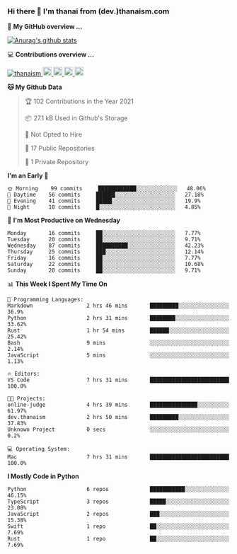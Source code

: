 ### Hi there 👋 I'm thanai from (dev.)thanaism.com

<!-- バッジ関連 -->
<!--
メイン：https://shields.io/category/social
GitHub view：https://github.com/antonkomarev/github-profile-views-counter
Qiita contributions：https://qiita.com/mikkame/items/f2c60d9caf8a8e38ec50
 -->

🍎 **My GitHub overview ...**

<!-- GitHubトロフィー -->
<!--
https://github.com/ryo-ma/github-profile-trophy
 -->

<!-- [![trophy](https://github-profile-trophy.vercel.app/?username=thanaism)](https://github.com/thanaism/thanaism) -->

<!-- GitHubステータス -->
<!--
https://github.com/anuraghazra/github-readme-stats
 -->

[![Anurag's github stats](https://github-readme-stats.vercel.app/api?username=thanaism&count_private=true&show_icons=true)](https://github.com/thanaism/thanaism)

<!-- [![ReadMe Card](https://github-readme-stats.vercel.app/api/pin/?username=thanaism&repo=thanaism)](https://github.com/thanaism/thanaism) -->

<!-- Skill icons -->
<!--
https://rahuldkjain.github.io/gh-profile-readme-generator/
 -->

💻 **Contributions overview ...**

<p align="left">

  <a href="https://github.com/thanaism/thanaism/">
    <img src="https://komarev.com/ghpvc/?username=thanaism" alt="thanaism" />
  </a>
  <a href="http://twitter.com/okinawa__noodle">
    <img height="20" src="https://img.shields.io/twitter/follow/okinawa__noodle?label=Twitter&logo=twitter&style=flat" />
  </a>
  <a href="https://github.com/thanaism">
    <img height="20" src="https://img.shields.io/github/followers/thanaism?label=follow&logo=github&style=flat" />
  </a>
  <!-- <a href="https://www.reddit.com/user/thanaism">
    <img height="20" src="https://img.shields.io/reddit/user-karma/combined/thanaism?label=Reddit&logo=reddit&style=flat" />
  </a>
  <a href="https://stackoverflow.com/users/5720201/thanaism">
    <img height="20" src="https://img.shields.io/stackexchange/stackoverflow/r/5720201?label=StackOverflow&logo=stack-overflow&style=flat" /> -->
  </a>
  <a href="http://qiita.com/thanai">
    <img height="20" src="https://qiita-badge.apiapi.app/s/thanai/posts.svg" />
  </a>
  <//qiita.com/thanai">
    <img height="20" src="https://qiita-badge.apiapi.app/s/thanai/contributions.svg" />
  </a>
</p>

<!--START_SECTION:waka-->
**🐱 My Github Data** 

> 🏆 102 Contributions in the Year 2021
 > 
> 📦 27.1 kB Used in Github's Storage 
 > 
> 🚫 Not Opted to Hire
 > 
> 📜 17 Public Repositories 
 > 
> 🔑 1 Private Repository 
 > 
**I'm an Early 🐤** 

```text
🌞 Morning    99 commits     ████████████░░░░░░░░░░░░░   48.06% 
🌆 Daytime    56 commits     ██████░░░░░░░░░░░░░░░░░░░   27.18% 
🌃 Evening    41 commits     █████░░░░░░░░░░░░░░░░░░░░   19.9% 
🌙 Night      10 commits     █░░░░░░░░░░░░░░░░░░░░░░░░   4.85%

```
📅 **I'm Most Productive on Wednesday** 

```text
Monday       16 commits     ██░░░░░░░░░░░░░░░░░░░░░░░   7.77% 
Tuesday      20 commits     ██░░░░░░░░░░░░░░░░░░░░░░░   9.71% 
Wednesday    87 commits     ██████████░░░░░░░░░░░░░░░   42.23% 
Thursday     25 commits     ███░░░░░░░░░░░░░░░░░░░░░░   12.14% 
Friday       16 commits     ██░░░░░░░░░░░░░░░░░░░░░░░   7.77% 
Saturday     22 commits     ██░░░░░░░░░░░░░░░░░░░░░░░   10.68% 
Sunday       20 commits     ██░░░░░░░░░░░░░░░░░░░░░░░   9.71%

```


📊 **This Week I Spent My Time On** 

```text
💬 Programming Languages: 
Markdown                 2 hrs 46 mins       █████████░░░░░░░░░░░░░░░░   36.9% 
Python                   2 hrs 31 mins       ████████░░░░░░░░░░░░░░░░░   33.62% 
Rust                     1 hr 54 mins        ██████░░░░░░░░░░░░░░░░░░░   25.42% 
Bash                     9 mins              ░░░░░░░░░░░░░░░░░░░░░░░░░   2.14% 
JavaScript               5 mins              ░░░░░░░░░░░░░░░░░░░░░░░░░   1.13%

🔥 Editors: 
VS Code                  7 hrs 31 mins       █████████████████████████   100.0%

🐱‍💻 Projects: 
online-judge             4 hrs 39 mins       ███████████████░░░░░░░░░░   61.97% 
dev.thanaism             2 hrs 50 mins       █████████░░░░░░░░░░░░░░░░   37.83% 
Unknown Project          0 secs              ░░░░░░░░░░░░░░░░░░░░░░░░░   0.2%

💻 Operating System: 
Mac                      7 hrs 31 mins       █████████████████████████   100.0%

```

**I Mostly Code in Python** 

```text
Python                   6 repos             ███████████░░░░░░░░░░░░░░   46.15% 
TypeScript               3 repos             █████░░░░░░░░░░░░░░░░░░░░   23.08% 
JavaScript               2 repos             ███░░░░░░░░░░░░░░░░░░░░░░   15.38% 
Swift                    1 repo              ██░░░░░░░░░░░░░░░░░░░░░░░   7.69% 
Rust                     1 repo              ██░░░░░░░░░░░░░░░░░░░░░░░   7.69%

```



<!--END_SECTION:waka-->
